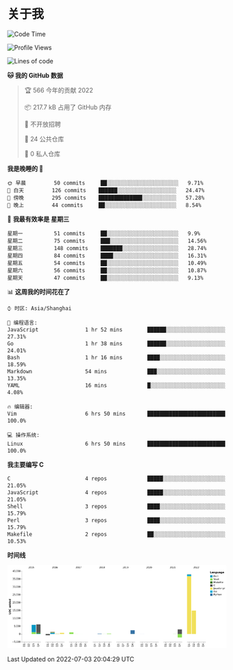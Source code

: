 # 关于我

<!--START_SECTION:waka-->
![Code Time](http://img.shields.io/badge/Code%20Time-0%20secs-blue)

![Profile Views](http://img.shields.io/badge/%E4%B8%AA%E4%BA%BA%E5%B0%81%E9%9D%A2%E8%A7%82%E7%9C%8B%E6%AC%A1%E6%95%B0-15-blue)

![Lines of code](https://img.shields.io/badge/%E4%BB%8E%E3%80%8C%E4%BD%A0%E5%A5%BD%E4%B8%96%E7%95%8C%E3%80%8D%E6%88%91%E5%B7%B2%E7%BB%8F%E5%86%99%E4%BA%86-71%20Thousand%20%E8%A1%8C%E4%BB%A3%E7%A0%81-blue)

**🐱 我的 GitHub 数据** 

> 🏆 566 今年的贡献 2022
 > 
> 📦 217.7 kB 占用了 GitHub 内存 
 > 
> 🚫 不开放招聘
 > 
> 📜 24 公共仓库 
 > 
> 🔑 0 私人仓库  
 > 
**我是晚睡的 🦉** 

```text
🌞 早晨         50 commits     ██░░░░░░░░░░░░░░░░░░░░░░░   9.71% 
🌆 白天         126 commits    ██████░░░░░░░░░░░░░░░░░░░   24.47% 
🌃 傍晚         295 commits    ██████████████░░░░░░░░░░░   57.28% 
🌙 晚上         44 commits     ██░░░░░░░░░░░░░░░░░░░░░░░   8.54%

```
📅 **我最有效率是 星期三** 

```text
星期一          51 commits     ██░░░░░░░░░░░░░░░░░░░░░░░   9.9% 
星期二          75 commits     ███░░░░░░░░░░░░░░░░░░░░░░   14.56% 
星期三          148 commits    ███████░░░░░░░░░░░░░░░░░░   28.74% 
星期四          84 commits     ████░░░░░░░░░░░░░░░░░░░░░   16.31% 
星期五          54 commits     ██░░░░░░░░░░░░░░░░░░░░░░░   10.49% 
星期六          56 commits     ██░░░░░░░░░░░░░░░░░░░░░░░   10.87% 
星期天          47 commits     ██░░░░░░░░░░░░░░░░░░░░░░░   9.13%

```


📊 **这周我的时间花在了** 

```text
⌚︎ 时区: Asia/Shanghai

💬 编程语言: 
JavaScript               1 hr 52 mins        ██████░░░░░░░░░░░░░░░░░░░   27.31% 
Go                       1 hr 38 mins        ██████░░░░░░░░░░░░░░░░░░░   24.01% 
Bash                     1 hr 16 mins        ████░░░░░░░░░░░░░░░░░░░░░   18.59% 
Markdown                 54 mins             ███░░░░░░░░░░░░░░░░░░░░░░   13.35% 
YAML                     16 mins             █░░░░░░░░░░░░░░░░░░░░░░░░   4.08%

🔥 编辑器: 
Vim                      6 hrs 50 mins       █████████████████████████   100.0%

💻 操作系统: 
Linux                    6 hrs 50 mins       █████████████████████████   100.0%

```

**我主要编写 C** 

```text
C                        4 repos             █████░░░░░░░░░░░░░░░░░░░░   21.05% 
JavaScript               4 repos             █████░░░░░░░░░░░░░░░░░░░░   21.05% 
Shell                    3 repos             ████░░░░░░░░░░░░░░░░░░░░░   15.79% 
Perl                     3 repos             ████░░░░░░░░░░░░░░░░░░░░░   15.79% 
Makefile                 2 repos             ██░░░░░░░░░░░░░░░░░░░░░░░   10.53%

```


**时间线**

![Chart not found](https://raw.githubusercontent.com/Arondight/Arondight/master/charts/bar_graph.png) 


 Last Updated on 2022-07-03 20:04:29 UTC
<!--END_SECTION:waka-->

